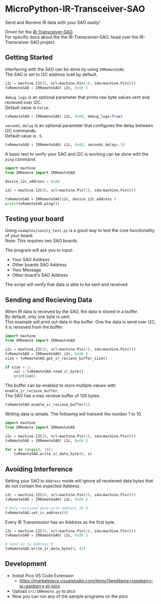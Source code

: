 # MicroPython-IR-Transceiver-SAO
Send and Recieve IR data with your SAO easily!   

Driver for the [IR-Transceiver-SAO](https://github.com/alecjprobst/IR-Transceiver-SAO).  
For specific docs about the the IR-Transceiver-SAO, head over the IR-Transceiver-SAO project.

## Getting Started
Interfacing with the SAO can be done by using `IRRemoteSAO`.  
The SAO is set to I2C address `0x08` by default.  
```python
i2c = machine.I2C(0, scl=machine.Pin(1), sda=machine.Pin(0))
tvRemoteSAO = IRRemoteSAO( i2c, 0x08 )
```

`debug_logs` is an optional parameter that prints raw byte values sent and recieved over I2C.  
Default value is `False`. 
```python
tvRemoteSAO = IRRemoteSAO( i2c, 0x08, debug_logs=True)
```

`seconds_delay` is an optional parameter that configures the delay between I2C commands.  
Default value is `.5`.
```python
tvRemoteSAO = IRRemoteSAO( i2c, 0x08, seconds_delay=.5)
```


A basic test to verify your SAO and I2C is working can be done with the `ping` command.
```python
import machine
from IRRemote import IRRemoteSAO

device_i2c_address = 0x08 

i2c = machine.I2C(0, scl=machine.Pin(1), sda=machine.Pin(0))

tvRemoteSAO = IRRemoteSAO(i2c, device_i2c_address )
print(tvRemoteSAO.ping())
```

## Testing your board
Using `examples/sanity_test.py` is a good way to test the core functionality of your board.  
Note: This requires two SAO boards.   

The program will ask you to input: 
- Your SAO Address
- Other boards SAO Address
- Your Message
- Other board's SAO Address 

The script will verify that data is able to be sent and received.

## Sending and Recieving Data

When IR data is recieved by the SAO, the data is stored in a buffer.  
By default, only one byte is sent.  
This example will print out data in the buffer. One the data is send over I2C, it is removed from the buffer. 
```python
import machine
from IRRemote import IRRemoteSAO

i2c = machine.I2C(0, scl=machine.Pin(1), sda=machine.Pin(0))
tvRemoteSAO = IRRemoteSAO( i2c, 0x08 )
size = tvRemoteSAO.get_ir_recieve_buffer_size()

if size > 1: 
    val = tvRemoteSAO.read_ir_byte()
    print(val)
```

The buffer can be enabled to store multiple values with `enable_ir_recieve_buffer`.  
The SAO has a max recieve buffer of 128 bytes.  
```python
tvRemoteSAO.enable_ir_recieve_buffer(1)
```

Writing data is simple. The following will transmit the number 1 to 10.  
```python
import machine
from IRRemote import IRRemoteSAO

i2c = machine.I2C(0, scl=machine.Pin(1), sda=machine.Pin(0))
tvRemoteSAO = IRRemoteSAO( i2c, 0x08 )

for x in range(0, 10): 
    tvRemoteSAO.write_ir_data_byte(0, x)
```

## Avoiding Interference
Setting your SAO to `Address` mode will ignore all receieved data bytes that do not contain the expected Address.

```python
i2c = machine.I2C(0, scl=machine.Pin(1), sda=machine.Pin(0))
tvRemoteSAO = IRRemoteSAO( i2c, 0x08 )

# Only received data with Address ID 9.
tvRemoteSAO.set_ir_address(9) 
```

Every IR Transmission has an Address as the first byte.
```python
i2c = machine.I2C(0, scl=machine.Pin(1), sda=machine.Pin(0))
tvRemoteSAO = IRRemoteSAO( i2c, 0x08 )

# Send 42 to Address 9
tvRemoteSAO.write_ir_data_byte(9, 42)
```

## Development
- Install Pico VS Code Extension
    - https://marketplace.visualstudio.com/items?itemName=raspberry-pi.raspberry-pi-pico
- Upload `src/IRRemote.py` to pico
- Now you can run any of the sample programs on the pico


